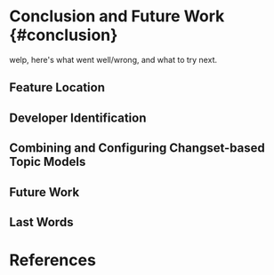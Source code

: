 # Conclusion and Future Work {#conclusion}

welp, here's what went well/wrong, and what to try next.

## Feature Location
## Developer Identification
## Combining and Configuring Changset-based Topic Models
## Future Work
## Last Words

# References
